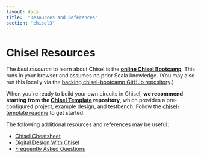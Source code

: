 ```yaml
---
layout: docs
title:  "Resources and References"
section: "chisel3"
---
```


# Chisel Resources

The *best resource* to learn about Chisel is the [**online Chisel Bootcamp**](https://mybinder.org/v2/gh/freechipsproject/chisel-bootcamp/master). This runs in your browser and assumes no prior Scala knowledge. (You may also run this locally via the [backing chisel-bootcamp GitHub repository](https://github.com/freechipsproject/chisel-bootcamp).)

When you're ready to build your own circuits in Chisel, **we recommend starting from the [Chisel Template](https://github.com/freechipsproject/chisel-template) repository**, which provides a pre-configured project, example design, and testbench. Follow the [chisel-template readme](https://github.com/freechipsproject/chisel-template) to get started.

The following additional resources and references may be useful:

- [Chisel Cheatsheet](https://github.com/freechipsproject/chisel-cheatsheet/releases/latest/download/chisel_cheatsheet.pdf)
- [Digital Design With Chisel](https://github.com/schoeberl/chisel-book)
- [Frequently Asked Questions](resources/faqs)
